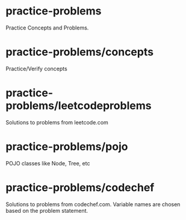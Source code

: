 # practice-problems
Practice Concepts and Problems.

# practice-problems/concepts
Practice/Verify concepts

# practice-problems/leetcodeproblems
Solutions to problems from leetcode.com

# practice-problems/pojo
POJO classes like Node, Tree, etc

# practice-problems/codechef
Solutions to problems from codechef.com. Variable names are chosen based on the problem statement.
